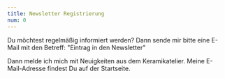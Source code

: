 ```yaml
---
title: Newsletter Registrierung
num: 0
---
```


Du möchtest regelmäßig informiert werden? Dann sende mir bitte eine E-Mail mit den Betreff: "Eintrag in den Newsletter"

Dann melde ich mich mit Neuigkeiten aus dem Keramikatelier. Meine E-Mail-Adresse findest Du auf der Startseite.
